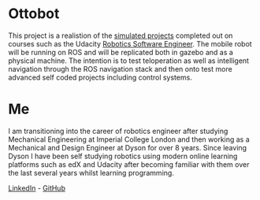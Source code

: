 # Ottobot
This project is a realistion of the [simulated projects](https://github.com/willhunt/robo_nd_project5) completed out on courses such as the Udacity [Robotics Software Engineer](https://www.udacity.com/course/robotics-software-engineer--nd209). The mobile robot will be running on ROS and will be replicated both in gazebo and as a physical machine. The intention is to test teloperation as well as intelligent navigation through the ROS navigation stack and then onto test more advanced self coded projects including control systems.

# Me
I am transitioning into the career of robotics engineer after studying Mechanical Engineering at Imperial College London and then working as a Mechanical and Design Engineer at Dyson for over 8 years. Since leaving Dyson I have been self studying robotics using modern online learning platforms such as edX and Udacity after becoming familiar with them over the last several years whilst learning programming.    

  

[LinkedIn](https://www.linkedin.com/in/william-hunt-52780126/)  -   [GitHub](https://github.com/willhunt)
